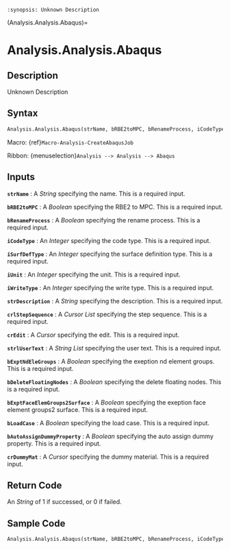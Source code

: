```{module} Analysis.Analysis.Abaqus()
:synopsis: Unknown Description
```

(Analysis.Analysis.Abaqus)=

# Analysis.Analysis.Abaqus

## Description

Unknown Description

## Syntax

```python
Analysis.Analysis.Abaqus(strName, bRBE2toMPC, bRenameProcess, iCodeType, iSurfDefType, iUnit, iWriteType, strDescription, crlStepSequence, crEdit, strlUserText, bExptNdEleGroups, bDeleteFloatingNodes, bExptFaceElemGroups2Surface, bLoadCase, bAutoAssignDummyProperty, crDummyMat)
```

Macro: {ref}`Macro-Analysis-CreateAbaqusJob`

Ribbon: {menuselection}`Analysis --> Analysis --> Abaqus`

## Inputs

**`strName`**
: A _String_ specifying the name. This is a required input.

**`bRBE2toMPC`**
: A _Boolean_ specifying the RBE2 to MPC. This is a required input.

**`bRenameProcess`**
: A _Boolean_ specifying the rename process. This is a required input.

**`iCodeType`**
: An _Integer_ specifying the code type. This is a required input.

**`iSurfDefType`**
: An _Integer_ specifying the surface definition type. This is a required input.

**`iUnit`**
: An _Integer_ specifying the unit. This is a required input.

**`iWriteType`**
: An _Integer_ specifying the write type. This is a required input.

**`strDescription`**
: A _String_ specifying the description. This is a required input.

**`crlStepSequence`**
: A _Cursor List_ specifying the step sequence. This is a required input.

**`crEdit`**
: A _Cursor_ specifying the edit. This is a required input.

**`strlUserText`**
: A _String List_ specifying the user text. This is a required input.

**`bExptNdEleGroups`**
: A _Boolean_ specifying the exeption nd element groups. This is a required input.

**`bDeleteFloatingNodes`**
: A _Boolean_ specifying the delete floating nodes. This is a required input.

**`bExptFaceElemGroups2Surface`**
: A _Boolean_ specifying the exeption face element groups2 surface. This is a required input.

**`bLoadCase`**
: A _Boolean_ specifying the load case. This is a required input.

**`bAutoAssignDummyProperty`**
: A _Boolean_ specifying the auto assign dummy property. This is a required input.

**`crDummyMat`**
: A _Cursor_ specifying the dummy material. This is a required input.

## Return Code

An _String_ of 1 if successed, or 0 if failed.

## Sample Code

```python
Analysis.Analysis.Abaqus(strName, bRBE2toMPC, bRenameProcess, iCodeType, iSurfDefType, iUnit, iWriteType, strDescription, crlStepSequence, crEdit, strlUserText, bExptNdEleGroups, bDeleteFloatingNodes, bExptFaceElemGroups2Surface, bLoadCase, bAutoAssignDummyProperty, crDummyMat)
```
